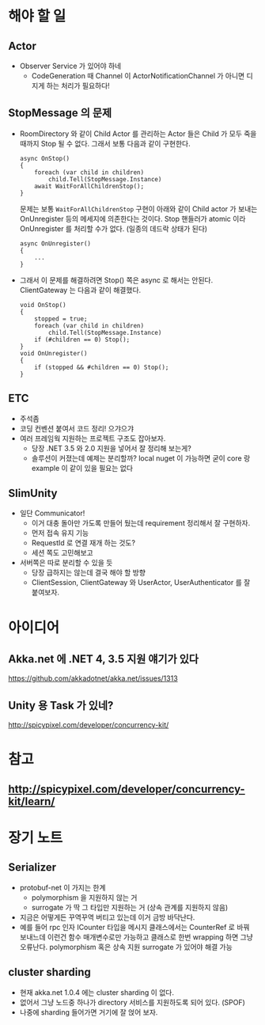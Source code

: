 ﻿# 해야 할 일

## Actor
  - Observer Service 가 있어야 하네
    - CodeGeneration 때 Channel 이 ActorNotificationChannel 가 아니면 디지게 하는 처리가 필요하다!

## StopMessage 의 문제
  - RoomDirectory 와 같이 Child Actor 를 관리하는 Actor 들은
    Child 가 모두 죽을 때까지 Stop 될 수 없다. 그래서 보통 다음과 같이 구현한다.
    ```
    async OnStop()
    {
        foreach (var child in children)
            child.Tell(StopMessage.Instance)
        await WaitForAllChildrenStop();
    }
    ```
    문제는 보통 `WaitForAllChildrenStop` 구현이 아래와 같이 Child actor 가 보내는
    OnUnregister 등의 메세지에 의존한다는 것이다. Stop 핸들러가 atomic 이라 OnUnregister 를
    처리할 수가 없다. (일종의 데드락 상태가 된다)
    ```
    async OnUnregister()
    {
        ...
    }
    ```
  - 그래서 이 문제를 해결하려면 Stop() 쪽은 async 로 해서는 안된다.
    ClientGateway 는 다음과 같이 해결했다.
    ```
    void OnStop()
    {
        stopped = true;
        foreach (var child in children)
            child.Tell(StopMessage.Instance)
        if (#children == 0) Stop();
    }
    void OnUnregister()
    {
        if (stopped && #children == 0) Stop();
    }
    ```

## ETC
  - 주석좀
  - 코딩 컨벤션 붙여서 코드 정리! 으갸으갸
  - 여러 프레임웍 지원하는 프로젝트 구조도 잡아보자.
    - 당장 .NET 3.5 와 2.0 지원을 넣어서 잘 정리해 보는게?
    - 솔루션이 커졌는데 예제는 분리할까?
      local nuget 이 가능하면 굳이 core 랑 example 이 같이 있을 필요는 없다

## SlimUnity
  - 일단 Communicator!
    - 이거 대충 돌아만 가도록 만들어 뒀는데 requirement 정리해서 잘 구현하자.
    - 먼저 접속 유지 기능
    - RequestId 로 연결 재개 하는 것도?
    - 세션 쪽도 고민해보고
  - 서버쪽은 따로 분리할 수 있을 듯
    - 당장 급하지는 않는데 결국 해야 할 방향
    - ClientSession, ClientGateway 와 UserActor, UserAuthenticator 를 잘 붙여보자.

# 아이디어
 
## Akka.net 에 .NET 4, 3.5 지원 얘기가 있다
  https://github.com/akkadotnet/akka.net/issues/1313

## Unity 용 Task 가 있네?
  http://spicypixel.com/developer/concurrency-kit/

# 참고

## http://spicypixel.com/developer/concurrency-kit/learn/

# 장기 노트

## Serializer
  - protobuf-net 이 가지는 한계
    - polymorphism 을 지원하지 않는 거
    - surrogate 가 딱 그 타입만 지원하는 거 (상속 관계를 지원하지 않음)
  - 지금은 어떻게든 꾸역꾸역 버티고 있는데 이거 금방 바닥난다.
  - 예를 들어 rpc 인자 ICounter 타입을 메시지 클래스에서는 CounterRef 로 바꿔 보내느데
    이런건 함수 매개변수로만 가능하고 클래스로 한번 wrapping 하면 그냥 오류난다.
    polymorphism 혹은 상속 지원 surrogate 가 있어야 해결 가능

## cluster sharding 
  - 현재 akka.net 1.0.4 에는 cluster sharding 이 없다.
  - 없어서 그냥 노드중 하나가 directory 서비스를 지원하도록 되어 있다. (SPOF)
  - 나중에 sharding 들어가면 거기에 잘 얹어 보자.
